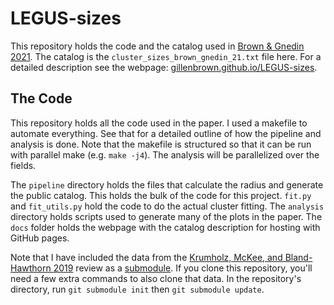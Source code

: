 # LEGUS-sizes
This repository holds the code and the catalog used in [Brown & Gnedin 2021](https://ui.adsabs.harvard.edu/abs/2021MNRAS.508.5935B/abstract). The catalog is the `cluster_sizes_brown_gnedin_21.txt` file here. For a detailed description see the webpage: [gillenbrown.github.io/LEGUS-sizes](https://gillenbrown.github.io/LEGUS-sizes).

## The Code
This repository holds all the code used in the paper. I used a makefile to automate everything. See that for a detailed outline of how the pipeline and analysis is done. Note that the makefile is structured so that it can be run with parallel make (e.g. `make -j4`). The analysis will be parallelized over the fields.

The `pipeline` directory holds the files that calculate the radius and generate the public catalog. This holds the bulk of the code for this project. `fit.py` and `fit_utils.py` hold the code to do the actual cluster fitting.  The `analysis` directory holds scripts used to generate many of the plots in the paper. The `docs` folder holds the webpage with the catalog description for hosting with GitHub pages.

Note that I have included the data from the [Krumholz, McKee, and Bland-Hawthorn 2019](https://ui.adsabs.harvard.edu/abs/2019ARA%26A..57..227K/abstract) review as a [submodule](https://bitbucket.org/krumholz/cluster_review). If you clone this repository, you'll need a few extra commands to also clone that data. In the repository's directory, run `git submodule init` then `git submodule update`.
